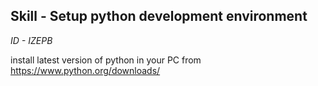 ## Skill - Setup python development environment

*ID - IZEPB*

install latest version of python in your PC from 
https://www.python.org/downloads/


<!--stackedit_data:
eyJoaXN0b3J5IjpbMTkwMzQ2ODEwMF19
-->